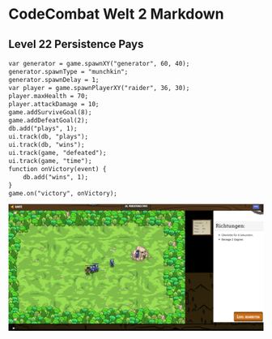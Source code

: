 # CodeCombat Welt 2 Markdown 
## Level 22 Persistence Pays
```
var generator = game.spawnXY("generator", 60, 40);
generator.spawnType = "munchkin";
generator.spawnDelay = 1;
var player = game.spawnPlayerXY("raider", 36, 30);
player.maxHealth = 70;
player.attackDamage = 10;
game.addSurviveGoal(8);
game.addDefeatGoal(2);
db.add("plays", 1);
ui.track(db, "plays");
ui.track(db, "wins");
ui.track(game, "defeated");
ui.track(game, "time");
function onVictory(event) {
    db.add("wins", 1);
}
game.on("victory", onVictory);
```
![alt text](image-92.png)